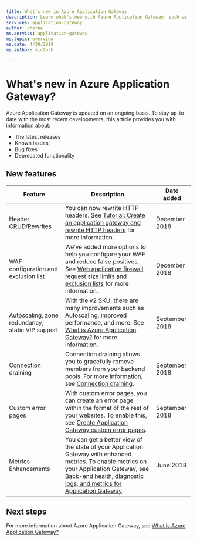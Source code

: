 ```yaml
---
title: What's new in Azure Application Gateway
description: Learn what's new with Azure Application Gateway, such as the latest release notes, known issues, bug fixes, deprecated functionality, and upcoming changes.
services: application-gateway
author: vhorne
ms.service: application-gateway
ms.topic: overview
ms.date: 4/30/2019
ms.author: victorh

---
```

# What's new in Azure Application Gateway?

Azure Application Gateway is updated on an ongoing basis. To stay up-to-date with the most recent developments, this article provides you with information about:

- The latest releases
- Known issues
- Bug fixes
- Deprecated functionality

## New features

|Feature  |Description  |Date added  |
|---------|---------|---------|
|Header CRUD/Rewrites     |You can now rewrite HTTP headers. See [Tutorial: Create an application gateway and rewrite HTTP headers](tutorial-http-header-rewrite-powershell.md) for more information.|December 2018|
|WAF configuration and exclusion list     |We’ve added more options to help you configure your WAF and reduce false positives. See [Web application firewall request size limits and exclusion lists](application-gateway-waf-configuration.md) for more information.|December 2018|
|Autoscaling, zone redundancy, static VIP support      |With the v2 SKU, there are many improvements such as Autoscaling, improved performance, and more. See [What is Azure Application Gateway?](overview.md#v2-sku) for more information.|September 2018|
|Connection draining     |Connection draining allows you to gracefully remove members from your backend pools. For more information, see [Connection draining](overview.md#connection-draining).|September 2018|
|Custom error pages     |With custom error pages, you can create an error page within the format of the rest of your websites. To enable this, see [Create Application Gateway custom error pages](custom-error.md).|September 2018|
|Metrics Enhancements     |You can get a better view of the state of your Application Gateway with enhanced metrics. To enable metrics on your Application Gateway, see [Back-end health, diagnostic logs, and metrics for Application Gateway](application-gateway-diagnostics.md).|June 2018|

## Next steps

For more information about Azure Application Gateway, see [What is Azure Application Gateway?](overview.md)